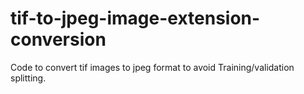 # tif-to-jpeg-image-extension-conversion

Code to convert tif images to jpeg format to avoid Training/validation splitting.
